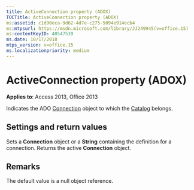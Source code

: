 ```yaml
---
title: ActiveConnection property (ADOX)
TOCTitle: ActiveConnection property (ADOX)
ms:assetid: c1d90eca-9d62-4d7e-c275-5094e914ecb4
ms:mtpsurl: https://msdn.microsoft.com/library/JJ249945(v=office.15)
ms:contentKeyID: 48547539
ms.date: 10/17/2018
mtps_version: v=office.15
ms.localizationpriority: medium
---
```


# ActiveConnection property (ADOX)

**Applies to**: Access 2013, Office 2013

Indicates the ADO [Connection](connection-object-ado.md) object to which the [Catalog](catalog-object-adox.md) belongs.

## Settings and return values

Sets a **Connection** object or a **String** containing the definition for a connection. Returns the active **Connection** object.

## Remarks

The default value is a null object reference.

